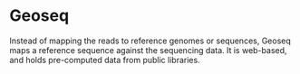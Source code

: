 # Geoseq

Instead of mapping the reads to reference genomes or sequences, Geoseq maps a reference sequence against the sequencing data. It is web-based, and holds pre-computed data from public libraries.
